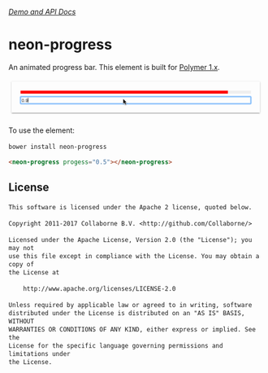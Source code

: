 _[Demo and API Docs](http://collaborne.github.io/neon-progress)_


neon-progress
=========

An animated progress bar. This element is built for [Polymer 1.x](https://www.polymer-project.org).

![Element in action](https://raw.githubusercontent.com/Collaborne/neon-progress/master/doc/screencast.gif)

To use the element:

`bower install neon-progress`

<!---
```
<custom-element-demo>
  <template>
    <script src="../webcomponentsjs/webcomponents-lite.js"></script>
    <link rel="import" href="neon-progress.html">
    <next-code-block></next-code-block>
  </template>
</custom-element-demo>
```
-->
```html
<neon-progress progess="0.5"></neon-progress>
```

## License

    This software is licensed under the Apache 2 license, quoted below.

    Copyright 2011-2017 Collaborne B.V. <http://github.com/Collaborne/>

    Licensed under the Apache License, Version 2.0 (the "License"); you may not
    use this file except in compliance with the License. You may obtain a copy of
    the License at

        http://www.apache.org/licenses/LICENSE-2.0

    Unless required by applicable law or agreed to in writing, software
    distributed under the License is distributed on an "AS IS" BASIS, WITHOUT
    WARRANTIES OR CONDITIONS OF ANY KIND, either express or implied. See the
    License for the specific language governing permissions and limitations under
    the License.
